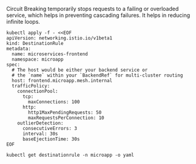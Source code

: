 Circuit Breaking temporarily stops requests to a failing or overloaded service, which helps in preventing cascading failures. It helps in reducing infinite loops.

```
kubectl apply -f - <<EOF
apiVersion: networking.istio.io/v1beta1
kind: DestinationRule
metadata:
  name: microservices-frontend
  namespace: microapp
spec:
  # The host would be either your backend service or
  # the `name` within your `BackendRef` for multi-cluster routing
  host: frontend.microapp.mesh.internal
  trafficPolicy:
    connectionPool:
      tcp:
        maxConnections: 100
      http:
        http1MaxPendingRequests: 50
        maxRequestsPerConnection: 10
    outlierDetection:
      consecutiveErrors: 3
      interval: 30s
      baseEjectionTime: 30s
EOF
```

```
kubectl get destinationrule -n microapp -o yaml
```